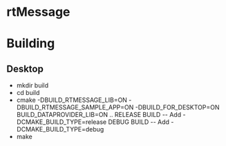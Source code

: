 # rtMessage

# Building

## Desktop
* mkdir build
* cd build
* cmake -DBUILD_RTMESSAGE_LIB=ON -DBUILD_RTMESSAGE_SAMPLE_APP=ON -DBUILD_FOR_DESKTOP=ON BUILD_DATAPROVIDER_LIB=ON ..
  RELEASE BUILD -- Add -DCMAKE_BUILD_TYPE=release 
  DEBUG BUILD -- Add -DCMAKE_BUILD_TYPE=debug
* make
